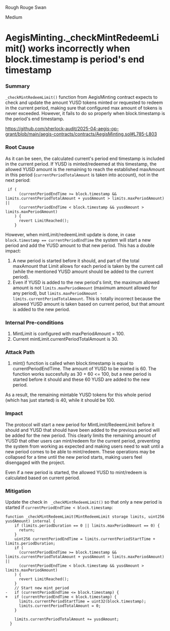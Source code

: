 Rough Rouge Swan

Medium

# AegisMinting._checkMintRedeemLimit() works incorrectly when block.timestamp is period's end timestamp

### Summary

`_checkMintRedeemLimit()` function from AegisMinting contract expects to check and update the amount YUSD tokens minted or requested to redeem in the current period, making sure that configured max amount of tokens is never exceeded. However, it fails to do so properly when block.timestamp is the period's end timestamp.

https://github.com/sherlock-audit/2025-04-aegis-op-grant/blob/main/aegis-contracts/contracts/AegisMinting.sol#L785-L803

### Root Cause

As it can be seen, the calculated current's period end timestamp is included in the current period. If YUSD is minted/redeemed at this timestamp, the allowed YUSD amount is the remaining to reach the established maxAmount in this period (`currentPeriodTotalAmount` is taken into account), not in the next period:

```solidity
 if (
      (currentPeriodEndTime >= block.timestamp && limits.currentPeriodTotalAmount + yusdAmount > limits.maxPeriodAmount) ||
      (currentPeriodEndTime < block.timestamp && yusdAmount > limits.maxPeriodAmount)
    ) {
      revert LimitReached();
    }
```

However, when mintLimit/redeemLimit update is done, in case `block.timestamp == currentPeriodEndTime` the system will start a new period and add the YUSD amount to that new period. This has a double impact:

1. A new period is started before it should, and part of the total maxAmount that Limit allows for each period is taken by the current call (while the mentioned YUSD amount should be added to the current period).
2. Even if YUSD is added to the new period's limit, the maximum allowed amount is not `limits.maxPeriodAmount` (maximum amount allowed for any period), but `limits.maxPeriodAmount - limits.currentPeriodTotalAmount`. This is totally incorrect because the allowed YUSD amount is taken based on current period, but that amount is added to the new period.

### Internal Pre-conditions

1. MintLimit is configured with maxPeriodAmount = 100.
2. Current mintLimit.currentPeriodTotalAmount is 30.

### Attack Path

1. mint() function is called when block.timestamp is equal to currentPeriodEndTime. The amount of YUSD to be minted is 60. The function works succesfully as 30 + 60 <= 100, but a new period is started before it should and these 60 YUSD are added to the new period.

As a result, the remaining mintable YUSD tokens for this whole period (which has just started) is 40, while it should be 100.

### Impact

The protocol will start a new period for MintLimit/RedeemLimit before it should and YUSD that should have been added to the previous period will be added for the new period. This clearly limits the remaining amount of YUSD that other users can mint/redeem for the current period, preventing the system from working as expected and making users need to wait until a new period comes to be able to mint/redeem. These operations may be collapsed for a time until the new period starts, making users feel disengaged with the project.

Even if a new period is started, the allowed YUSD to mint/redeem is calculated based on current period.

### Mitigation

Update the check in ` _checkMintRedeemLimit()` so that only a new period is started if `currentPeriodEndTime < block.timestamp`:

```solidity
function _checkMintRedeemLimit(MintRedeemLimit storage limits, uint256 yusdAmount) internal {
    if (limits.periodDuration == 0 || limits.maxPeriodAmount == 0) {
      return;
    }
    uint256 currentPeriodEndTime = limits.currentPeriodStartTime + limits.periodDuration;
    if (
      (currentPeriodEndTime >= block.timestamp && limits.currentPeriodTotalAmount + yusdAmount > limits.maxPeriodAmount) ||
      (currentPeriodEndTime < block.timestamp && yusdAmount > limits.maxPeriodAmount)
    ) {
      revert LimitReached();
    }
    // Start new mint period
-   if (currentPeriodEndTime <= block.timestamp) {
+   if (currentPeriodEndTime < block.timestamp) {
      limits.currentPeriodStartTime = uint32(block.timestamp);
      limits.currentPeriodTotalAmount = 0;
    }

    limits.currentPeriodTotalAmount += yusdAmount;
  }
```